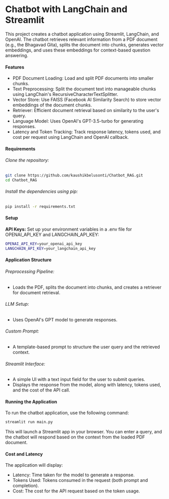 # Chatbot with LangChain and Streamlit
This project creates a chatbot application using Streamlit, LangChain, and OpenAI. The chatbot retrieves relevant information from a PDF document (e.g., the Bhagavad Gita), splits the document into chunks, generates vector embeddings, and uses these embeddings for context-based question answering.

#### Features
- PDF Document Loading: Load and split PDF documents into smaller chunks.
- Text Preprocessing: Split the document text into manageable chunks using LangChain's RecursiveCharacterTextSplitter.
- Vector Store: Use FAISS (Facebook AI Similarity Search) to store vector embeddings of the document chunks.
- Retriever: Efficient document retrieval based on similarity to the user's query.
- Language Model: Uses OpenAI's GPT-3.5-turbo for generating responses.
- Latency and Token Tracking: Track response latency, tokens used, and cost per request using LangChain and OpenAI callback.

#### Requirements

###### Clone the repository:
```bash
git clone https://github.com/kaushikbelusonti/Chatbot_RAG.git
cd Chatbot_RAG
```

###### Install the dependencies using pip: 
```bash
pip install -r requirements.txt
```

#### Setup
**API Keys:** Set up your environment variables in a .env file for OPENAI_API_KEY and LANGCHAIN_API_KEY:
```bash
OPENAI_API_KEY=your_openai_api_key
LANGCHAIN_API_KEY=your_langchain_api_key
```

#### Application Structure

###### Preprocessing Pipeline:
  - Loads the PDF, splits the document into chunks, and creates a retriever for document retrieval. 
###### LLM Setup:
  - Uses OpenAI's GPT model to generate responses.
###### Custom Prompt:
  - A template-based prompt to structure the user query and the retrieved context.
###### Streamlit Interface:
  - A simple UI with a text input field for the user to submit queries.
  - Displays the response from the model, along with latency, tokens used, and the cost of the API call.

#### Running the Application
To run the chatbot application, use the following command:
```bash
streamlit run main.py
```
This will launch a Streamlit app in your browser. You can enter a query, and the chatbot will respond based on the context from the loaded PDF document.

#### Cost and Latency
The application will display:
- Latency: Time taken for the model to generate a response.
- Tokens Used: Tokens consumed in the request (both prompt and completion).
- Cost: The cost for the API request based on the token usage.



